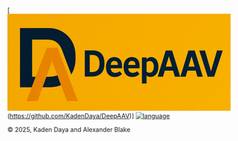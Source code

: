 [![DeepAAV](https://raw.githubusercontent.com/KadenDaya/DeepAAV/master/imgs/DeepAAV_Logo.png)(https://github.com/KadenDaya/DeepAAV)]
[![language](https://img.shields.io/badge/language-python-FFa500)](https://www.python.org/)

© 2025, Kaden Daya and Alexander Blake
